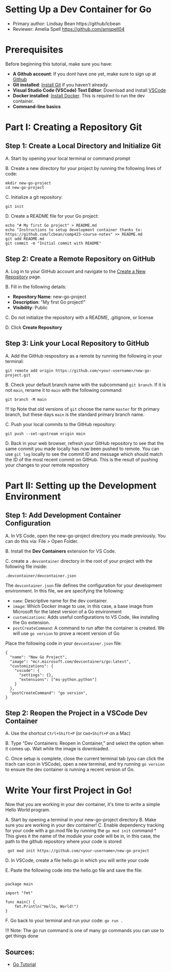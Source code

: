 # Setting Up a Dev Container for Go

* Primary author: Lindsay Bean https://github/lcbean
* Reviewer: Amelia Spell https://github.com/amspell04 

# Prerequisites

Before beginning this tutorial, make sure you have:

* **A Github account**: If you dont have one yet, make sure to sign up at [Github](https://github.com)
* **Git installed**: [Install Git](https://git-scm.com/book/en/v2/Getting-Started-Installing-Git) if you haven't already. 
* **Visual Studio Code (VSCode) Text Editor**: Download and install [VSCode](https://code.visualstudio.com/download)
* **Docker installed**: [Install Docker](https://www.docker.com/products/docker-desktop/). This is required to run the dev container. 
* **Command-line basics**



# Part I: Creating a Repository Git

## Step 1: Create a Local Directory and Initialize Git

A. Start by opening your local terminal or command prompt

B. Create a new directory for your project by running the following lines of code: 

```
mkdir new-go-project
cd new-go-project
```
C. Initialize a git repository: 
```
git init
```

D. Create a README file for your Go project: 
```
echo "# My first Go project" > README.md
echo "Instructions to setup development container thanks to: https://github.com/lcbean/comp423-course-notes" >> README.md
git add README.md
git commit -m "Initial commit with README"
```

## Step 2: Create a Remote Repository on GitHub

A. Log in to your GitHub account and navigate to the [Create a New Repository](https://github.com/new) page. 

B. Fill in the following details: 

* **Repository Name**: new-go-project
* **Description**: "My first Go project!"
* **Visibility**: Public

C. Do not initialize the repository with a README, .gitignore, or license

D. Click **Create Repository** 


## Step 3: Link your Local Repository to GitHub

A. Add the GitHub respository as a remote by running the following in your terminal: 

```
git remote add origin https://github.com/<your-username>/new-go-project.git

```

B. Check your default branch name with the subcommand ``` git branch ```. If it is not ```main```, rename it to ```main``` with the following command:

```
git branch -M main
```
!!! tip 
    Note that old versions of ```git``` choose the name ```master``` for th primary branch, but these days ```main``` is the standard primary branch name. 



C. Push your local commits to the GitHub repository: 
```
git push --set-upstream origin main
```

D. Back in your web browser, refresh your GitHub repository to see that the same commit you made locally has now been pushed to remote. You can use ```git log``` locally to see the commit ID and message which should match the ID of the most recent commit on GitHub. This is the result of pushing your changes to your remote repository

    
# Part II: Setting up the Development Environment

## Step 1: Add Development Container Configuration

A. In VS Code, open the new-go-project directory you made previously. You can do this via: File > Open Folder. 

B. Install the **Dev Containers** extension for VS Code. 

C. create a ```.devcontainer``` directory in the root of your project with the following file inside: 
```
.devcontainer/devcontainer.json
```

The ```devcontainer.json``` file defines the configuration for your development environment. In this file, we are specifying the following: 

* ```name```: Descriptive name for the dev container. 
* ```image```: Which Docker image to use, in this case, a base image from Microsoft for the latest version of a Go environment
* ```customizations```:  Adds useful configurations to VS Code, like installing the Go extension. 
* ```postCreateCommand```: A command to run after the container is created. We will use ```go version``` to prove a recent version of Go

Place the following code in your ```devcontainer.json``` file: 
```
{
  "name": "New Go Project",
  "image": "mcr.microsoft.com/devcontainers/go:latest",
  "customizations": {
    "vscode": {
      "settings": {},
      "extensions": ["ms-python.python"]
    }
  },
  "postCreateCommand": "go version",
}

```

## Step 2: Reopen the Project in a VSCode Dev Container

A. Use the shortcut ```Ctrl+Shift+P``` (or ```Cmd+Shift+P``` on a Mac)

B. Type "Dev Containers: Reopen in Container," and select the option when it comes up. Wait while the image is downloaded. 

C. Once setup is complete, close the current terminal tab (you can click the trach can icon in VSCode), open a new terminal, and try running ```go version``` to ensure the dev container is running a recent version of Go.


# Write Your first Project in Go!

Now that you are working in your dev container, it's time to write a simple Hello World program. 

A. Start by opening a terminal in your new-go-project directory
B. Make sure you are working in your dev container! 
C. Enable dependency tracking for your code with a go.mod file by running the ```go mod init``` command
    * This gives it the name of the module your code will be in, in this case, the path to the github repository where your code is stored

``` got mod init https://github.com/<your-username>/new-go-project```

D. In VSCode, create a file hello.go in which you will write your code

E. Paste the following code into the hello.go file and save the file: 
```

package main

import "fmt"

func main() {
    fmt.Println("Hello, World!")
}

```

F. Go back to your terminal and run your code:
``` go run . ```

!!! Note: The go run command is one of many go commands you can use to get things done









## Sources: 
* [Go Tutorial](https://go.dev/doc/tutorial/getting-started)

